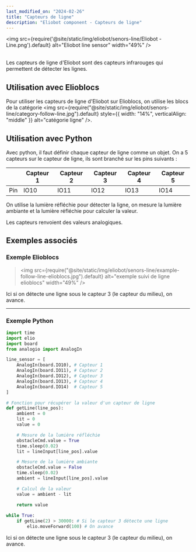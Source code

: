 ```yaml
---
last_modified_on: "2024-02-26"
title: "Capteurs de ligne"
description: "Eliobot component - Capteurs de ligne"
---
```



<img src={require('@site/static/img/eliobot/senors-line/Eliobot - Line.png').default} alt="Eliobot line sensor" width="49%" />

<br/>Les capteurs de ligne d'Eliobot sont des capteurs infrarouges qui permettent de détecter les lignes.

## Utilisation avec Elioblocs

Pour utiliser les capteurs de ligne d'Eliobot sur Elioblocs, on utilise les blocs de la catégorie <img src={require("@site/static/img/eliobot/senors-line/category-follow-line.jpg").default} style={{ width: "14%", verticalAlign: "middle" }} alt="catégorie ligne" />.

## Utilisation avec Python

Avec python, il faut définir chaque capteur de ligne comme un objet.
On a 5 capteurs sur le capteur de ligne, ils sont branché sur les pins suivants :

|     | Capteur 1 | Capteur 2 | Capteur 3 | Capteur 4 | Capteur 5 |
|-----|-----------|-----------|-----------|-----------|-----------|
| Pin | IO10      | IO11      | IO12      | IO13      | IO14      |

On utilise la lumière réfléchie pour détecter la ligne, on mesure la lumière ambiante et la lumière réfléchie pour calculer la valeur.

Les capteurs renvoient des valeurs analogiques.

## Exemples associés

### Exemple Elioblocs

>
> <img src={require("@site/static/img/eliobot/senors-line/example-follow-line-elioblocs.jpg").default} alt="exemple suivi de ligne elioblocs" width="49%" />
>   

Ici si on détecte une ligne sous le capteur 3 (le capteur du milieu), on avance.

---

### Exemple Python

```python
import time
import elio
import board
from analogio import AnalogIn

line_sensor = [
    AnalogIn(board.IO10), # Capteur 1
    AnalogIn(board.IO11), # Capteur 2
    AnalogIn(board.IO12), # Capteur 3
    AnalogIn(board.IO13), # Capteur 4
    AnalogIn(board.IO14)  # Capteur 5
]

# Fonction pour récupérer la valeur d'un capteur de ligne
def getLine(line_pos):
    ambient = 0
    lit = 0
    value = 0

    # Mesure de la lumière réfléchie
    obstacleCmd.value = True
    time.sleep(0.02)
    lit = lineInput[line_pos].value

    # Mesure de la lumière ambiante
    obstacleCmd.value = False
    time.sleep(0.02)
    ambient = lineInput[line_pos].value

    # Calcul de la valeur
    value = ambient - lit

    return value
    
while True:
    if getLine(2) > 30000: # Si le capteur 3 détecte une ligne
        elio.moveForward(100) # On avance
```

Ici si on détecte une ligne sous le capteur 3 (le capteur du milieu), on avance.